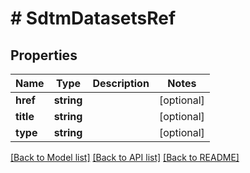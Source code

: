 # # SdtmDatasetsRef

## Properties

Name | Type | Description | Notes
------------ | ------------- | ------------- | -------------
**href** | **string** |  | [optional]
**title** | **string** |  | [optional]
**type** | **string** |  | [optional]

[[Back to Model list]](../../README.md#models) [[Back to API list]](../../README.md#endpoints) [[Back to README]](../../README.md)
